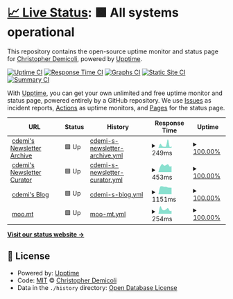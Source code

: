 # [📈 Live Status](https://upptime.cdemi.io): <!--live status--> **🟩 All systems operational**

This repository contains the open-source uptime monitor and status page for [Christopher Demicoli](https://blog.cdemi.io/), powered by [Upptime](https://github.com/upptime/upptime).

[![Uptime CI](https://github.com/cdemi/upptime/workflows/Uptime%20CI/badge.svg)](https://github.com/upptime/upptime/actions?query=workflow%3A%22Uptime+CI%22)
[![Response Time CI](https://github.com/cdemi/upptime/workflows/Response%20Time%20CI/badge.svg)](https://github.com/upptime/upptime/actions?query=workflow%3A%22Response+Time+CI%22)
[![Graphs CI](https://github.com/cdemi/upptime/workflows/Graphs%20CI/badge.svg)](https://github.com/upptime/upptime/actions?query=workflow%3A%22Graphs+CI%22)
[![Static Site CI](https://github.com/cdemi/upptime/workflows/Static%20Site%20CI/badge.svg)](https://github.com/upptime/upptime/actions?query=workflow%3A%22Static+Site+CI%22)
[![Summary CI](https://github.com/cdemi/upptime/workflows/Summary%20CI/badge.svg)](https://github.com/upptime/upptime/actions?query=workflow%3A%22Summary+CI%22)

With [Upptime](https://upptime.js.org), you can get your own unlimited and free uptime monitor and status page, powered entirely by a GitHub repository. We use [Issues](https://github.com/cdemi/upptime/issues) as incident reports, [Actions](https://github.com/cdemi/upptime/actions) as uptime monitors, and [Pages](https://upptime.cdemi.io) for the status page.

<!--start: status pages-->
<!-- This summary is generated by Upptime (https://github.com/upptime/upptime) -->
<!-- Do not edit this manually, your changes will be overwritten -->
<!-- prettier-ignore -->
| URL | Status | History | Response Time | Uptime |
| --- | ------ | ------- | ------------- | ------ |
| <img alt="" src="https://favicons.githubusercontent.com/newsletters.cdemi.io" height="13"> [cdemi's Newsletter Archive](https://newsletters.cdemi.io/) | 🟩 Up | [cdemi-s-newsletter-archive.yml](https://github.com/cdemi/upptime/commits/HEAD/history/cdemi-s-newsletter-archive.yml) | <details><summary><img alt="Response time graph" src="./graphs/cdemi-s-newsletter-archive/response-time-week.png" height="20"> 249ms</summary><br><a href="https://upptime.cdemi.io/history/cdemi-s-newsletter-archive"><img alt="Response time 163" src="https://img.shields.io/endpoint?url=https%3A%2F%2Fraw.githubusercontent.com%2Fcdemi%2Fupptime%2FHEAD%2Fapi%2Fcdemi-s-newsletter-archive%2Fresponse-time.json"></a><br><a href="https://upptime.cdemi.io/history/cdemi-s-newsletter-archive"><img alt="24-hour response time 59" src="https://img.shields.io/endpoint?url=https%3A%2F%2Fraw.githubusercontent.com%2Fcdemi%2Fupptime%2FHEAD%2Fapi%2Fcdemi-s-newsletter-archive%2Fresponse-time-day.json"></a><br><a href="https://upptime.cdemi.io/history/cdemi-s-newsletter-archive"><img alt="7-day response time 249" src="https://img.shields.io/endpoint?url=https%3A%2F%2Fraw.githubusercontent.com%2Fcdemi%2Fupptime%2FHEAD%2Fapi%2Fcdemi-s-newsletter-archive%2Fresponse-time-week.json"></a><br><a href="https://upptime.cdemi.io/history/cdemi-s-newsletter-archive"><img alt="30-day response time 185" src="https://img.shields.io/endpoint?url=https%3A%2F%2Fraw.githubusercontent.com%2Fcdemi%2Fupptime%2FHEAD%2Fapi%2Fcdemi-s-newsletter-archive%2Fresponse-time-month.json"></a><br><a href="https://upptime.cdemi.io/history/cdemi-s-newsletter-archive"><img alt="1-year response time 163" src="https://img.shields.io/endpoint?url=https%3A%2F%2Fraw.githubusercontent.com%2Fcdemi%2Fupptime%2FHEAD%2Fapi%2Fcdemi-s-newsletter-archive%2Fresponse-time-year.json"></a></details> | <details><summary><a href="https://upptime.cdemi.io/history/cdemi-s-newsletter-archive">100.00%</a></summary><a href="https://upptime.cdemi.io/history/cdemi-s-newsletter-archive"><img alt="All-time uptime 100.00%" src="https://img.shields.io/endpoint?url=https%3A%2F%2Fraw.githubusercontent.com%2Fcdemi%2Fupptime%2FHEAD%2Fapi%2Fcdemi-s-newsletter-archive%2Fuptime.json"></a><br><a href="https://upptime.cdemi.io/history/cdemi-s-newsletter-archive"><img alt="24-hour uptime 100.00%" src="https://img.shields.io/endpoint?url=https%3A%2F%2Fraw.githubusercontent.com%2Fcdemi%2Fupptime%2FHEAD%2Fapi%2Fcdemi-s-newsletter-archive%2Fuptime-day.json"></a><br><a href="https://upptime.cdemi.io/history/cdemi-s-newsletter-archive"><img alt="7-day uptime 100.00%" src="https://img.shields.io/endpoint?url=https%3A%2F%2Fraw.githubusercontent.com%2Fcdemi%2Fupptime%2FHEAD%2Fapi%2Fcdemi-s-newsletter-archive%2Fuptime-week.json"></a><br><a href="https://upptime.cdemi.io/history/cdemi-s-newsletter-archive"><img alt="30-day uptime 100.00%" src="https://img.shields.io/endpoint?url=https%3A%2F%2Fraw.githubusercontent.com%2Fcdemi%2Fupptime%2FHEAD%2Fapi%2Fcdemi-s-newsletter-archive%2Fuptime-month.json"></a><br><a href="https://upptime.cdemi.io/history/cdemi-s-newsletter-archive"><img alt="1-year uptime 100.00%" src="https://img.shields.io/endpoint?url=https%3A%2F%2Fraw.githubusercontent.com%2Fcdemi%2Fupptime%2FHEAD%2Fapi%2Fcdemi-s-newsletter-archive%2Fuptime-year.json"></a></details>
| <img alt="" src="https://favicons.githubusercontent.com/newslettercurator.cdemi.io" height="13"> [cdemi's Newsletter Curator](https://newslettercurator.cdemi.io/health) | 🟩 Up | [cdemi-s-newsletter-curator.yml](https://github.com/cdemi/upptime/commits/HEAD/history/cdemi-s-newsletter-curator.yml) | <details><summary><img alt="Response time graph" src="./graphs/cdemi-s-newsletter-curator/response-time-week.png" height="20"> 453ms</summary><br><a href="https://upptime.cdemi.io/history/cdemi-s-newsletter-curator"><img alt="Response time 473" src="https://img.shields.io/endpoint?url=https%3A%2F%2Fraw.githubusercontent.com%2Fcdemi%2Fupptime%2FHEAD%2Fapi%2Fcdemi-s-newsletter-curator%2Fresponse-time.json"></a><br><a href="https://upptime.cdemi.io/history/cdemi-s-newsletter-curator"><img alt="24-hour response time 382" src="https://img.shields.io/endpoint?url=https%3A%2F%2Fraw.githubusercontent.com%2Fcdemi%2Fupptime%2FHEAD%2Fapi%2Fcdemi-s-newsletter-curator%2Fresponse-time-day.json"></a><br><a href="https://upptime.cdemi.io/history/cdemi-s-newsletter-curator"><img alt="7-day response time 453" src="https://img.shields.io/endpoint?url=https%3A%2F%2Fraw.githubusercontent.com%2Fcdemi%2Fupptime%2FHEAD%2Fapi%2Fcdemi-s-newsletter-curator%2Fresponse-time-week.json"></a><br><a href="https://upptime.cdemi.io/history/cdemi-s-newsletter-curator"><img alt="30-day response time 476" src="https://img.shields.io/endpoint?url=https%3A%2F%2Fraw.githubusercontent.com%2Fcdemi%2Fupptime%2FHEAD%2Fapi%2Fcdemi-s-newsletter-curator%2Fresponse-time-month.json"></a><br><a href="https://upptime.cdemi.io/history/cdemi-s-newsletter-curator"><img alt="1-year response time 473" src="https://img.shields.io/endpoint?url=https%3A%2F%2Fraw.githubusercontent.com%2Fcdemi%2Fupptime%2FHEAD%2Fapi%2Fcdemi-s-newsletter-curator%2Fresponse-time-year.json"></a></details> | <details><summary><a href="https://upptime.cdemi.io/history/cdemi-s-newsletter-curator">100.00%</a></summary><a href="https://upptime.cdemi.io/history/cdemi-s-newsletter-curator"><img alt="All-time uptime 100.00%" src="https://img.shields.io/endpoint?url=https%3A%2F%2Fraw.githubusercontent.com%2Fcdemi%2Fupptime%2FHEAD%2Fapi%2Fcdemi-s-newsletter-curator%2Fuptime.json"></a><br><a href="https://upptime.cdemi.io/history/cdemi-s-newsletter-curator"><img alt="24-hour uptime 100.00%" src="https://img.shields.io/endpoint?url=https%3A%2F%2Fraw.githubusercontent.com%2Fcdemi%2Fupptime%2FHEAD%2Fapi%2Fcdemi-s-newsletter-curator%2Fuptime-day.json"></a><br><a href="https://upptime.cdemi.io/history/cdemi-s-newsletter-curator"><img alt="7-day uptime 100.00%" src="https://img.shields.io/endpoint?url=https%3A%2F%2Fraw.githubusercontent.com%2Fcdemi%2Fupptime%2FHEAD%2Fapi%2Fcdemi-s-newsletter-curator%2Fuptime-week.json"></a><br><a href="https://upptime.cdemi.io/history/cdemi-s-newsletter-curator"><img alt="30-day uptime 100.00%" src="https://img.shields.io/endpoint?url=https%3A%2F%2Fraw.githubusercontent.com%2Fcdemi%2Fupptime%2FHEAD%2Fapi%2Fcdemi-s-newsletter-curator%2Fuptime-month.json"></a><br><a href="https://upptime.cdemi.io/history/cdemi-s-newsletter-curator"><img alt="1-year uptime 100.00%" src="https://img.shields.io/endpoint?url=https%3A%2F%2Fraw.githubusercontent.com%2Fcdemi%2Fupptime%2FHEAD%2Fapi%2Fcdemi-s-newsletter-curator%2Fuptime-year.json"></a></details>
| <img alt="" src="https://favicons.githubusercontent.com/blog.cdemi.io" height="13"> [cdemi's Blog](https://blog.cdemi.io/) | 🟩 Up | [cdemi-s-blog.yml](https://github.com/cdemi/upptime/commits/HEAD/history/cdemi-s-blog.yml) | <details><summary><img alt="Response time graph" src="./graphs/cdemi-s-blog/response-time-week.png" height="20"> 1151ms</summary><br><a href="https://upptime.cdemi.io/history/cdemi-s-blog"><img alt="Response time 2089" src="https://img.shields.io/endpoint?url=https%3A%2F%2Fraw.githubusercontent.com%2Fcdemi%2Fupptime%2FHEAD%2Fapi%2Fcdemi-s-blog%2Fresponse-time.json"></a><br><a href="https://upptime.cdemi.io/history/cdemi-s-blog"><img alt="24-hour response time 1244" src="https://img.shields.io/endpoint?url=https%3A%2F%2Fraw.githubusercontent.com%2Fcdemi%2Fupptime%2FHEAD%2Fapi%2Fcdemi-s-blog%2Fresponse-time-day.json"></a><br><a href="https://upptime.cdemi.io/history/cdemi-s-blog"><img alt="7-day response time 1151" src="https://img.shields.io/endpoint?url=https%3A%2F%2Fraw.githubusercontent.com%2Fcdemi%2Fupptime%2FHEAD%2Fapi%2Fcdemi-s-blog%2Fresponse-time-week.json"></a><br><a href="https://upptime.cdemi.io/history/cdemi-s-blog"><img alt="30-day response time 2145" src="https://img.shields.io/endpoint?url=https%3A%2F%2Fraw.githubusercontent.com%2Fcdemi%2Fupptime%2FHEAD%2Fapi%2Fcdemi-s-blog%2Fresponse-time-month.json"></a><br><a href="https://upptime.cdemi.io/history/cdemi-s-blog"><img alt="1-year response time 2089" src="https://img.shields.io/endpoint?url=https%3A%2F%2Fraw.githubusercontent.com%2Fcdemi%2Fupptime%2FHEAD%2Fapi%2Fcdemi-s-blog%2Fresponse-time-year.json"></a></details> | <details><summary><a href="https://upptime.cdemi.io/history/cdemi-s-blog">100.00%</a></summary><a href="https://upptime.cdemi.io/history/cdemi-s-blog"><img alt="All-time uptime 100.00%" src="https://img.shields.io/endpoint?url=https%3A%2F%2Fraw.githubusercontent.com%2Fcdemi%2Fupptime%2FHEAD%2Fapi%2Fcdemi-s-blog%2Fuptime.json"></a><br><a href="https://upptime.cdemi.io/history/cdemi-s-blog"><img alt="24-hour uptime 100.00%" src="https://img.shields.io/endpoint?url=https%3A%2F%2Fraw.githubusercontent.com%2Fcdemi%2Fupptime%2FHEAD%2Fapi%2Fcdemi-s-blog%2Fuptime-day.json"></a><br><a href="https://upptime.cdemi.io/history/cdemi-s-blog"><img alt="7-day uptime 100.00%" src="https://img.shields.io/endpoint?url=https%3A%2F%2Fraw.githubusercontent.com%2Fcdemi%2Fupptime%2FHEAD%2Fapi%2Fcdemi-s-blog%2Fuptime-week.json"></a><br><a href="https://upptime.cdemi.io/history/cdemi-s-blog"><img alt="30-day uptime 100.00%" src="https://img.shields.io/endpoint?url=https%3A%2F%2Fraw.githubusercontent.com%2Fcdemi%2Fupptime%2FHEAD%2Fapi%2Fcdemi-s-blog%2Fuptime-month.json"></a><br><a href="https://upptime.cdemi.io/history/cdemi-s-blog"><img alt="1-year uptime 100.00%" src="https://img.shields.io/endpoint?url=https%3A%2F%2Fraw.githubusercontent.com%2Fcdemi%2Fupptime%2FHEAD%2Fapi%2Fcdemi-s-blog%2Fuptime-year.json"></a></details>
| <img alt="" src="https://favicons.githubusercontent.com/moo.mt" height="13"> [moo.mt](https://moo.mt) | 🟩 Up | [moo-mt.yml](https://github.com/cdemi/upptime/commits/HEAD/history/moo-mt.yml) | <details><summary><img alt="Response time graph" src="./graphs/moo-mt/response-time-week.png" height="20"> 254ms</summary><br><a href="https://upptime.cdemi.io/history/moo-mt"><img alt="Response time 285" src="https://img.shields.io/endpoint?url=https%3A%2F%2Fraw.githubusercontent.com%2Fcdemi%2Fupptime%2FHEAD%2Fapi%2Fmoo-mt%2Fresponse-time.json"></a><br><a href="https://upptime.cdemi.io/history/moo-mt"><img alt="24-hour response time 204" src="https://img.shields.io/endpoint?url=https%3A%2F%2Fraw.githubusercontent.com%2Fcdemi%2Fupptime%2FHEAD%2Fapi%2Fmoo-mt%2Fresponse-time-day.json"></a><br><a href="https://upptime.cdemi.io/history/moo-mt"><img alt="7-day response time 254" src="https://img.shields.io/endpoint?url=https%3A%2F%2Fraw.githubusercontent.com%2Fcdemi%2Fupptime%2FHEAD%2Fapi%2Fmoo-mt%2Fresponse-time-week.json"></a><br><a href="https://upptime.cdemi.io/history/moo-mt"><img alt="30-day response time 272" src="https://img.shields.io/endpoint?url=https%3A%2F%2Fraw.githubusercontent.com%2Fcdemi%2Fupptime%2FHEAD%2Fapi%2Fmoo-mt%2Fresponse-time-month.json"></a><br><a href="https://upptime.cdemi.io/history/moo-mt"><img alt="1-year response time 285" src="https://img.shields.io/endpoint?url=https%3A%2F%2Fraw.githubusercontent.com%2Fcdemi%2Fupptime%2FHEAD%2Fapi%2Fmoo-mt%2Fresponse-time-year.json"></a></details> | <details><summary><a href="https://upptime.cdemi.io/history/moo-mt">100.00%</a></summary><a href="https://upptime.cdemi.io/history/moo-mt"><img alt="All-time uptime 100.00%" src="https://img.shields.io/endpoint?url=https%3A%2F%2Fraw.githubusercontent.com%2Fcdemi%2Fupptime%2FHEAD%2Fapi%2Fmoo-mt%2Fuptime.json"></a><br><a href="https://upptime.cdemi.io/history/moo-mt"><img alt="24-hour uptime 100.00%" src="https://img.shields.io/endpoint?url=https%3A%2F%2Fraw.githubusercontent.com%2Fcdemi%2Fupptime%2FHEAD%2Fapi%2Fmoo-mt%2Fuptime-day.json"></a><br><a href="https://upptime.cdemi.io/history/moo-mt"><img alt="7-day uptime 100.00%" src="https://img.shields.io/endpoint?url=https%3A%2F%2Fraw.githubusercontent.com%2Fcdemi%2Fupptime%2FHEAD%2Fapi%2Fmoo-mt%2Fuptime-week.json"></a><br><a href="https://upptime.cdemi.io/history/moo-mt"><img alt="30-day uptime 100.00%" src="https://img.shields.io/endpoint?url=https%3A%2F%2Fraw.githubusercontent.com%2Fcdemi%2Fupptime%2FHEAD%2Fapi%2Fmoo-mt%2Fuptime-month.json"></a><br><a href="https://upptime.cdemi.io/history/moo-mt"><img alt="1-year uptime 100.00%" src="https://img.shields.io/endpoint?url=https%3A%2F%2Fraw.githubusercontent.com%2Fcdemi%2Fupptime%2FHEAD%2Fapi%2Fmoo-mt%2Fuptime-year.json"></a></details>

<!--end: status pages-->

[**Visit our status website →**](https://upptime.cdemi.io)

## 📄 License

- Powered by: [Upptime](https://github.com/upptime/upptime)
- Code: [MIT](./LICENSE) © [Christopher Demicoli](https://blog.cdemi.io/)
- Data in the `./history` directory: [Open Database License](https://opendatacommons.org/licenses/odbl/1-0/)
